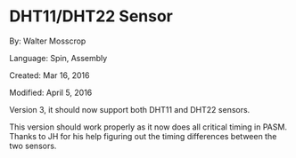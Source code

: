 # DHT11/DHT22 Sensor

By: Walter Mosscrop

Language: Spin, Assembly

Created: Mar 16, 2016

Modified: April 5, 2016

Version 3, it should now support both DHT11 and DHT22 sensors.

This version should work properly as it now does all critical timing in PASM. Thanks to JH for his help figuring out the timing differences between the two sensors.
